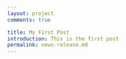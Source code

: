 ```yaml
---
layout: project
comments: true

title: My First Post
introduction: This is the first post 
permalink: news-release.md
---
```


